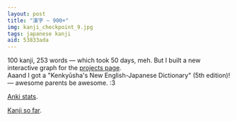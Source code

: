 ```yaml
---
layout: post
title: "漢字 — 900+"
img: kanji_checkpoint_9.jpg
tags: japanese kanji
aid: 53833ada
---
```


100 kanji, 253 words — which took 50 days, meh. But I built a new interactive graph for the [projects page](?c=projects).  
Aaand I got a "Kenkyūsha's New English-Japanese Dictionary" (5th edition)! — awesome parents be awesome. :3

[Anki stats](static/img/blog/anki_stats_140507.png).

[Kanji so far](static/dl/kanji_checkpoint_9).